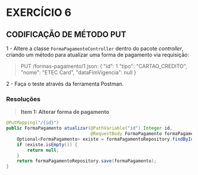 # EXERCÍCIO 6


## CODIFICAÇÃO DE MÉTODO PUT

1 - Altere a classe `FormaPagamentoController` dentro do pacote _controller_, criando um método para atualizar uma forma de pagamento via requisição:
> PUT /formas-pagamento/1
> json: {
> 			"id": 1
>     		"tipo": "CARTAO_CREDITO",
>     		"nome": "ETEC Card",
>     		"dataFimVigencia": null
> 	    }

2 - Faça o teste através da ferramenta Postman.

### Resoluções

> **Item 1: Alterar forma de pagamento**

```java
@PutMapping("/{id}")
public FormaPagamento atualizar(@PathVariable("id") Integer id,
                                @RequestBody FormaPagamento formaPagamento) {
    Optional<FormaPagamento> existe = formaPagamentoRepository.findById(id);
    if (existe.isEmpty()) {
        return null;
    }
	return formaPagamentoRepository.save(formaPagamento);
}
```
